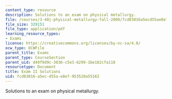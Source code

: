 ```yaml
---
content_type: resource
description: Solutions to an exam on physical metallurgy.
file: /courses/3-40j-physical-metallurgy-fall-2009/7cd83016a5ecd55ae8e7953528a55163_MIT3_40JF09_exam2_sol.pdf
file_size: 329151
file_type: application/pdf
learning_resource_types:
- Exams
license: https://creativecommons.org/licenses/by-nc-sa/4.0/
ocw_type: OCWFile
parent_title: Exams
parent_type: CourseSection
parent_uid: d49f9d9c-3036-c5e3-6299-1be182cfa110
resourcetype: Document
title: Exam II Solutions
uid: 7cd83016-a5ec-d55a-e8e7-953528a55163
---
```

Solutions to an exam on physical metallurgy.